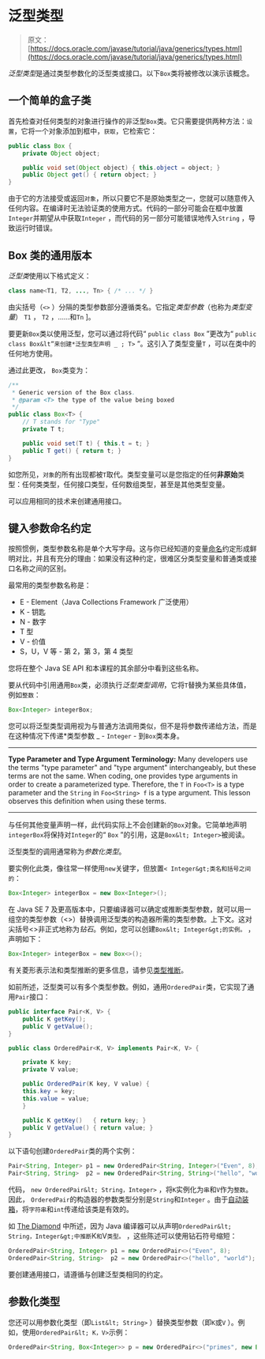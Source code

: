 # 泛型类型

> 原文： [https://docs.oracle.com/javase/tutorial/java/generics/types.html](https://docs.oracle.com/javase/tutorial/java/generics/types.html)

*泛型类型*是通过类型参数化的泛型类或接口。以下`Box`类将被修改以演示该概念。

## 一个简单的盒子类

首先检查对任何类型的对象进行操作的非泛型`Box`类。它只需要提供两种方法：`设置`，它将一个对象添加到框中，`获取`，它检索它：

```java
public class Box {
    private Object object;

    public void set(Object object) { this.object = object; }
    public Object get() { return object; }
}

```

由于它的方法接受或返回`对象`，所以只要它不是原始类型之一，您就可以随意传入任何内容。在编译时无法验证类的使用方式。代码的一部分可能会在框中放置`Integer`并期望从中获取`Integer` ，而代码的另一部分可能错误地传入`String` ，导致运行时错误。

## Box 类的通用版本

*泛型类*使用以下格式定义：

```java
class name<T1, T2, ..., Tn> { /* ... */ }

```

由尖括号（`<>` ）分隔的类型参数部分遵循类名。它指定*类型参数*（也称为*类型变量*） `T1` ， `T2` ，......和`Tn` ]。

要更新`Box`类以使用泛型，您可以通过将代码“ `public class Box` ”更改为“ `public class Box&lt”来创建*泛型类型声明 _ ; T>` “。这引入了类型变量`T` ，可以在类中的任何地方使用。

通过此更改， `Box`类变为：

```java
/**
 * Generic version of the Box class.
 * @param <T> the type of the value being boxed
 */
public class Box<T> {
    // T stands for "Type"
    private T t;

    public void set(T t) { this.t = t; }
    public T get() { return t; }
}

```

如您所见，`对象`的所有出现都被`T`取代。类型变量可以是您指定的任何**非原始**类型：任何类类型，任何接口类型，任何数组类型，甚至是其他类型变量。

可以应用相同的技术来创建通用接口。

## 键入参数命名约定

按照惯例，类型参数名称是单个大写字母。这与你已经知道的变量[命名](../nutsandbolts/variables.html#naming)约定形成鲜明对比，并且有充分的理由：如果没有这种约定，很难区分类型变量和普通类或接口名称之间的区别。

最常用的类型参数名称是：

*   E - Element（Java Collections Framework 广泛使用）
*   K - 钥匙
*   N - 数字
*   T 型
*   V - 价值
*   S，U，V 等 - 第 2，第 3，第 4 类型

您将在整个 Java SE API 和本课程的其余部分中看到这些名称。

要从代码中引用通用`Box`类，必须执行*泛型类型调用*，它将`T`替换为某些具体值，例如`整数`：

```java
Box<Integer> integerBox;

```

您可以将泛型类型调用视为与普通方法调用类似，但不是将参数传递给方法，而是在这种情况下传递*类型参数 _ - `Integer` - 到`Box`类本身。

* * *

**Type Parameter and Type Argument Terminology:** Many developers use the terms "type parameter" and "type argument" interchangeably, but these terms are not the same. When coding, one provides type arguments in order to create a parameterized type. Therefore, the `T` in `Foo<T>` is a type parameter and the `String` in `Foo<String> f` is a type argument. This lesson observes this definition when using these terms.

* * *

与任何其他变量声明一样，此代码实际上不会创建新的`Box`对象。它简单地声明`integerBox`将保持对`Integer`的“ `Box` ”的引用，这是`Box&lt; Integer>`被阅读。

泛型类型的调用通常称为*参数化类型*。

要实例化此类，像往常一样使用`new`关键字，但放置`< Integer&gt;类名和括号之间的`：

```java
Box<Integer> integerBox = new Box<Integer>();

```

在 Java SE 7 及更高版本中，只要编译器可以确定或推断类型参数，就可以用一组空的类型参数（&lt;&gt;）替换调用泛型类的构造器所需的类型参数。上下文。这对尖括号&lt;&gt;非正式地称为*钻石*。例如，您可以创建`Box&lt; Integer&gt;的实例。` ，声明如下：

```java
Box<Integer> integerBox = new Box<>();

```

有关菱形表示法和类型推断的更多信息，请参见[类型推断](genTypeInference.html)。

如前所述，泛型类可以有多个类型参数。例如，通用`OrderedPair`类，它实现了通用`Pair`接口：

```java
public interface Pair<K, V> {
    public K getKey();
    public V getValue();
}

public class OrderedPair<K, V> implements Pair<K, V> {

    private K key;
    private V value;

    public OrderedPair(K key, V value) {
	this.key = key;
	this.value = value;
    }

    public K getKey()	{ return key; }
    public V getValue() { return value; }
}

```

以下语句创建`OrderedPair`类的两个实例：

```java
Pair<String, Integer> p1 = new OrderedPair<String, Integer>("Even", 8);
Pair<String, String>  p2 = new OrderedPair<String, String>("hello", "world");

```

代码， `new OrderedPair&lt; String，Integer>` ，将`K`实例化为`串`和`V`作为`整数`。因此， `OrderedPair`的构造器的参数类型分别是`String`和`Integer` 。由于[自动装箱](../data/autoboxing.html)，将`字符串`和`int`传递给该类是有效的。

如 [The Diamond](#diamond) 中所述，因为 Java 编译器可以从声明`OrderedPair&lt; String，Integer&gt;中推断`K`和`V`类型。` ，这些陈述可以使用钻石符号缩短：

```java
OrderedPair<String, Integer> p1 = new OrderedPair<>("Even", 8);
OrderedPair<String, String>  p2 = new OrderedPair<>("hello", "world");

```

要创建通用接口，请遵循与创建泛型类相同的约定。

## 参数化类型

您还可以用参数化类型（即`List&lt; String>` ）替换类型参数（即`K`或`V` ）。例如，使用`OrderedPair&lt; K，V>`示例：

```java
OrderedPair<String, Box<Integer>> p = new OrderedPair<>("primes", new Box<Integer>(...));

```